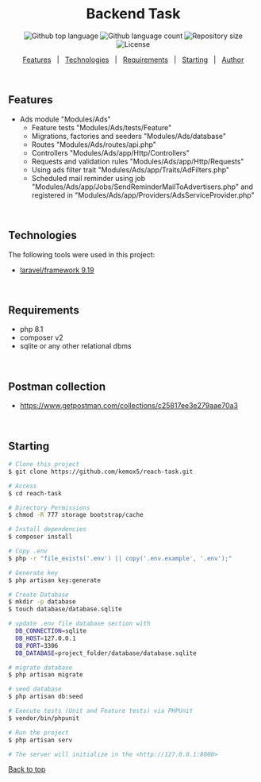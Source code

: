 
<h1 align="center">Backend Task</h1>

<p align="center">
  <img alt="Github top language" src="https://img.shields.io/github/languages/top/kemox5/reach-task?color=56BEB8">

  <img alt="Github language count" src="https://img.shields.io/github/languages/count/kemox5/reach-task?color=56BEB8">

  <img alt="Repository size" src="https://img.shields.io/github/repo-size/kemox5/reach-task?color=56BEB8">

  <img alt="License" src="https://img.shields.io/github/license/kemox5/reach-task?color=56BEB8">

  <!-- <img alt="Github issues" src="https://img.shields.io/github/issues/kemox5/reach-task?color=56BEB8" /> -->

  <!-- <img alt="Github forks" src="https://img.shields.io/github/forks/kemox5/reach-task?color=56BEB8" /> -->

  <!-- <img alt="Github stars" src="https://img.shields.io/github/stars/kemox5/reach-task?color=56BEB8" /> -->
</p>

<!-- Status -->

<!-- <h4 align="center"> 
	🚧  Reach Task 🚀 Under construction...  🚧
</h4> 

<hr> -->

<p align="center">
  <a href="#features">Features</a> &#xa0; | &#xa0;
  <a href="#technologies">Technologies</a> &#xa0; | &#xa0;
  <a href="#requirements">Requirements</a> &#xa0; | &#xa0;
  <a href="#starting">Starting</a> &#xa0; | &#xa0;
  <a href="https://github.com/kemox5" target="_blank">Author</a>
</p>

<br>

## Features ##

- Ads module "Modules/Ads"
  - Feature tests "Modules/Ads/tests/Feature"
  - Migrations, factories and seeders "Modules/Ads/database"
  - Routes "Modules/Ads/routes/api.php"
  - Controllers "Modules/Ads/app/Http/Controllers"
  - Requests and validation rules "Modules/Ads/app/Http/Requests"
  - Using ads filter trait "Modules/Ads/app/Traits/AdFilters.php" 
  - Scheduled mail reminder using job "Modules/Ads/app/Jobs/SendReminderMailToAdvertisers.php" and registered in "Modules/Ads/app/Providers/AdsServiceProvider.php"

<br>

## Technologies ##

The following tools were used in this project:

- [laravel/framework 9.19](https://laravel.com/docs/9.x)


<br>

## Requirements ##

- php 8.1
- composer v2
- sqlite or any other relational dbms


<br>

## Postman collection ##

- https://www.getpostman.com/collections/c25817ee3e279aae70a3

<br>

## Starting ##

```bash
# Clone this project
$ git clone https://github.com/kemox5/reach-task.git

# Access
$ cd reach-task

# Directory Permissions
$ chmod -R 777 storage bootstrap/cache

# Install dependencies
$ composer install

# Copy .env
$ php -r "file_exists('.env') || copy('.env.example', '.env');"

# Generate key
$ php artisan key:generate

# Create Database
$ mkdir -p database
$ touch database/database.sqlite

# update .env file database section with
  DB_CONNECTION=sqlite
  DB_HOST=127.0.0.1
  DB_PORT=3306
  DB_DATABASE=project_folder/database/database.sqlite

# migrate database
$ php artisan migrate

# seed database
$ php artisan db:seed

# Execute tests (Unit and Feature tests) via PHPUnit
$ vendor/bin/phpunit

# Run the project
$ php artisan serv

# The server will initialize in the <http://127.0.0.1:8000>
```


<a href="#top">Back to top</a>
